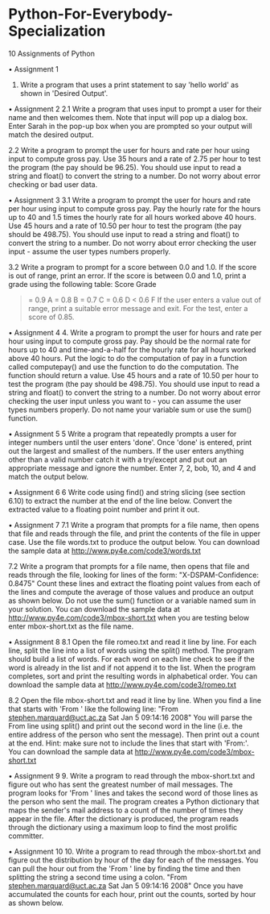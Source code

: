 # Python-For-Everybody-Specialization
10 Assignments of Python

•	Assignment 1
1. Write a program that uses a print statement to say 'hello world' as shown in 'Desired Output'.


•	Assignment 2
2.1 Write a program that uses input to prompt a user for their name and then welcomes them. Note that input will pop up a dialog box. Enter Sarah in the pop-up box when you are prompted so your output will match the desired output.

2.2 Write a program to prompt the user for hours and rate per hour using input to compute gross pay. Use 35 hours and a rate of 2.75 per hour to test the program (the pay should be 96.25). You should use input to read a string and float() to convert the string to a number. Do not worry about error checking or bad user data.


•	Assignment 3
3.1 Write a program to prompt the user for hours and rate per hour using input to compute gross pay. Pay the hourly rate for the hours up to 40 and 1.5 times the hourly rate for all hours worked above 40 hours. Use 45 hours and a rate of 10.50 per hour to test the program (the pay should be 498.75). You should use input to read a string and float() to convert the string to a number. Do not worry about error checking the user input - assume the user types numbers properly.

3.2 Write a program to prompt for a score between 0.0 and 1.0. If the score is out of range, print an error. If the score is between 0.0 and 1.0, print a grade using the following table:
Score Grade
>= 0.9 A
>= 0.8 B
>= 0.7 C
>= 0.6 D
< 0.6 F
If the user enters a value out of range, print a suitable error message and exit. For the test, enter a score of 0.85.


•	Assignment 4
4. Write a program to prompt the user for hours and rate per hour using input to compute gross pay. Pay should be the normal rate for hours up to 40 and time-and-a-half for the hourly rate for all hours worked above 40 hours. Put the logic to do the computation of pay in a function called computepay() and use the function to do the computation. The function should return a value. Use 45 hours and a rate of 10.50 per hour to test the program (the pay should be 498.75). You should use input to read a string and float() to convert the string to a number. Do not worry about error checking the user input unless you want to - you can assume the user types numbers properly. Do not name your variable sum or use the sum() function.


•	Assignment 5
5 Write a program that repeatedly prompts a user for integer numbers until the user enters 'done'. Once 'done' is entered, print out the largest and smallest of the numbers. If the user enters anything other than a valid number catch it with a try/except and put out an appropriate message and ignore the number. Enter 7, 2, bob, 10, and 4 and match the output below.


•	Assignment 6
6 Write code using find() and string slicing (see section 6.10) to extract the number at the end of the line below. Convert the extracted value to a floating point number and print it out.


•	Assignment 7
7.1 Write a program that prompts for a file name, then opens that file and reads through the file, and print the contents of the file in upper case. Use the file words.txt to produce the output below.
You can download the sample data at http://www.py4e.com/code3/words.txt

7.2 Write a program that prompts for a file name, then opens that file and reads through the file, looking for lines of the form:
"X-DSPAM-Confidence:    0.8475"
Count these lines and extract the floating point values from each of the lines and compute the average of those values and produce an output as shown below. Do not use the sum() function or a variable named sum in your solution.
You can download the sample data at http://www.py4e.com/code3/mbox-short.txt when you are testing below enter mbox-short.txt as the file name.


•	Assignment 8
8.1 Open the file romeo.txt and read it line by line. For each line, split the line into a list of words using the split() method. The program should build a list of words. For each word on each line check to see if the word is already in the list and if not append it to the list. When the program completes, sort and print the resulting words in alphabetical order.
You can download the sample data at http://www.py4e.com/code3/romeo.txt

8.2 Open the file mbox-short.txt and read it line by line. When you find a line that starts with 'From ' like the following line:
"From stephen.marquard@uct.ac.za Sat Jan  5 09:14:16 2008"
You will parse the From line using split() and print out the second word in the line (i.e. the entire address of the person who sent the message). Then print out a count at the end.
Hint: make sure not to include the lines that start with 'From:'.
You can download the sample data at http://www.py4e.com/code3/mbox-short.txt


•	Assignment 9
9. Write a program to read through the mbox-short.txt and figure out who has sent the greatest number of mail messages. The program looks for 'From ' lines and takes the second word of those lines as the person who sent the mail. The program creates a Python dictionary that maps the sender's mail address to a count of the number of times they appear in the file. After the dictionary is produced, the program reads through the dictionary using a maximum loop to find the most prolific committer.


•	Assignment 10
10. Write a program to read through the mbox-short.txt and figure out the distribution by hour of the day for each of the messages. You can pull the hour out from the 'From ' line by finding the time and then splitting the string a second time using a colon.
"From stephen.marquard@uct.ac.za Sat Jan  5 09:14:16 2008"
Once you have accumulated the counts for each hour, print out the counts, sorted by hour as shown below.
